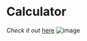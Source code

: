 # Calculator
*Check it out* [here](https://nx17bruh.github.io/Calculator/)
![image](https://github.com/nx17bruh/Calculator/assets/134150626/5182e10a-0722-4bb7-ba00-9c60ed1208f7)

